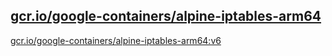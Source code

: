 
[gcr.io/google-containers/alpine-iptables-arm64](https://hub.docker.com/r/anjia0532/google-containers.alpine-iptables-arm64/tags/)
-----


[gcr.io/google-containers/alpine-iptables-arm64:v6](https://hub.docker.com/r/anjia0532/google-containers.alpine-iptables-arm64/tags/)


